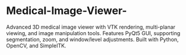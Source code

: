 # Medical-Image-Viewer-
Advanced 3D medical image viewer with VTK rendering, multi-planar viewing, and image manipulation tools. Features PyQt5 GUI, supporting segmentation, zoom, and window/level adjustments. Built with Python, OpenCV, and SimpleITK.
